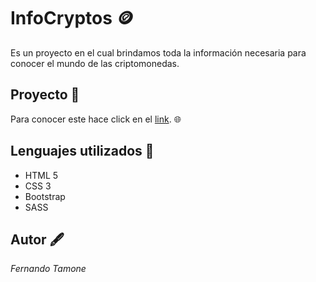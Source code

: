 # InfoCryptos 🪙

Es un proyecto en el cual brindamos toda la información necesaria para conocer el mundo de las criptomonedas.

## Proyecto 📁

Para conocer este hace click en el  [link](https://infocryptos2022.000webhostapp.com/index.html). :globe_with_meridians:



## Lenguajes utilizados 🧰

* HTML 5
* CSS 3
* Bootstrap
* SASS



## Autor 🖋️
*Fernando Tamone*

